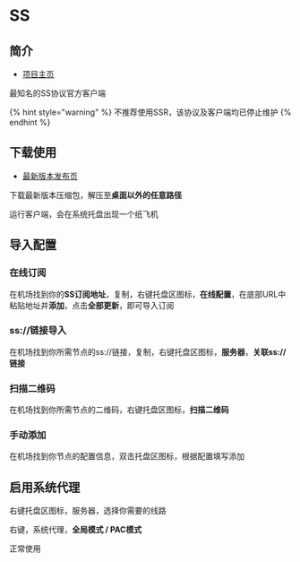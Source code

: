 # SS

## 简介

* [项目主页](https://github.com/shadowsocks/shadowsocks-windows)

最知名的SS协议官方客户端

{% hint style="warning" %}
不推荐使用SSR，该协议及客户端均已停止维护
{% endhint %}

## 下载使用

* [最新版本发布页](https://github.com/shadowsocks/shadowsocks-windows/releases)

下载最新版本压缩包，解压至**桌面以外的任意路径**

运行客户端，会在系统托盘出现一个纸飞机

## 导入配置

### 在线订阅

在机场找到你的**SS订阅地址**，复制，右键托盘区图标，**在线配置**，在底部URL中粘贴地址并**添加**，点击**全部更新**，即可导入订阅

### ss://链接导入

在机场找到你所需节点的ss://链接，复制，右键托盘区图标，**服务器**，**关联ss://链接**

### 扫描二维码

在机场找到你所需节点的二维码，右键托盘区图标，**扫描二维码**

### 手动添加

在机场找到你节点的配置信息，双击托盘区图标，根据配置填写添加

## 启用系统代理

右键托盘区图标，服务器，选择你需要的线路

右键，系统代理，**全局模式 / PAC模式**

正常使用

